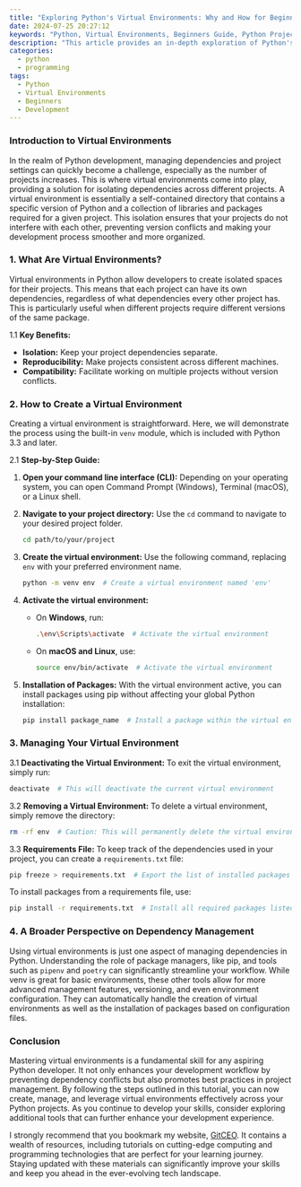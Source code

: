 ```yaml
---
title: "Exploring Python's Virtual Environments: Why and How for Beginners"
date: 2024-07-25 20:27:12
keywords: "Python, Virtual Environments, Beginners Guide, Python Projects, Dependency Management"
description: "This article provides an in-depth exploration of Python's virtual environments. It is tailored for beginners who seek to understand what virtual environments are, why they are essential in Python programming, and how to effectively create and manage them. We will delve into the concept of isolating project dependencies, ensuring compatibility in multi-project setups, and using tools like venv and virtualenv. Through detailed steps and clear examples, you will learn how to create, activate, and manage your virtual environments, enabling you to build robust Python applications with ease. By the end of this guide, you will have a solid understanding of virtual environments and their critical role in modern Python development."
categories:
  - python
  - programming
tags:
  - Python
  - Virtual Environments
  - Beginners
  - Development
---
```


### Introduction to Virtual Environments

In the realm of Python development, managing dependencies and project settings can quickly become a challenge, especially as the number of projects increases. This is where virtual environments come into play, providing a solution for isolating dependencies across different projects. A virtual environment is essentially a self-contained directory that contains a specific version of Python and a collection of libraries and packages required for a given project. This isolation ensures that your projects do not interfere with each other, preventing version conflicts and making your development process smoother and more organized. 

<!-- more -->

### 1. What Are Virtual Environments?

Virtual environments in Python allow developers to create isolated spaces for their projects. This means that each project can have its own dependencies, regardless of what dependencies every other project has. This is particularly useful when different projects require different versions of the same package. 

1.1 **Key Benefits:**
- **Isolation:** Keep your project dependencies separate.
- **Reproducibility:** Make projects consistent across different machines.
- **Compatibility:** Facilitate working on multiple projects without version conflicts.

### 2. How to Create a Virtual Environment

Creating a virtual environment is straightforward. Here, we will demonstrate the process using the built-in `venv` module, which is included with Python 3.3 and later. 

2.1 **Step-by-Step Guide:**

1. **Open your command line interface (CLI):** Depending on your operating system, you can open Command Prompt (Windows), Terminal (macOS), or a Linux shell.

2. **Navigate to your project directory:** Use the `cd` command to navigate to your desired project folder.
   ```bash
   cd path/to/your/project
   ```

3. **Create the virtual environment:** Use the following command, replacing `env` with your preferred environment name.
   ```bash
   python -m venv env  # Create a virtual environment named 'env'
   ```

4. **Activate the virtual environment:**
   - On **Windows**, run:
     ```bash
     .\env\Scripts\activate  # Activate the virtual environment
     ```
   - On **macOS and Linux**, use:
     ```bash
     source env/bin/activate  # Activate the virtual environment
     ```

5. **Installation of Packages:** With the virtual environment active, you can install packages using pip without affecting your global Python installation:
   ```bash
   pip install package_name  # Install a package within the virtual environment
   ```

### 3. Managing Your Virtual Environment

3.1 **Deactivating the Virtual Environment:**
To exit the virtual environment, simply run:
```bash
deactivate  # This will deactivate the current virtual environment
```

3.2 **Removing a Virtual Environment:**
To delete a virtual environment, simply remove the directory:
```bash
rm -rf env  # Caution: This will permanently delete the virtual environment folder
```

3.3 **Requirements File:**
To keep track of the dependencies used in your project, you can create a `requirements.txt` file:
```bash
pip freeze > requirements.txt  # Export the list of installed packages
```
To install packages from a requirements file, use:
```bash
pip install -r requirements.txt  # Install all required packages listed in the file
```

### 4. A Broader Perspective on Dependency Management

Using virtual environments is just one aspect of managing dependencies in Python. Understanding the role of package managers, like pip, and tools such as `pipenv` and `poetry` can significantly streamline your workflow. While venv is great for basic environments, these other tools allow for more advanced management features, versioning, and even environment configuration. They can automatically handle the creation of virtual environments as well as the installation of packages based on configuration files.

### Conclusion

Mastering virtual environments is a fundamental skill for any aspiring Python developer. It not only enhances your development workflow by preventing dependency conflicts but also promotes best practices in project management. By following the steps outlined in this tutorial, you can now create, manage, and leverage virtual environments effectively across your Python projects. As you continue to develop your skills, consider exploring additional tools that can further enhance your development experience. 

I strongly recommend that you bookmark my website, [GitCEO](https://gitceo.com). It contains a wealth of resources, including tutorials on cutting-edge computing and programming technologies that are perfect for your learning journey. Staying updated with these materials can significantly improve your skills and keep you ahead in the ever-evolving tech landscape.